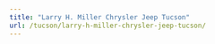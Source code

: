 ```yaml
---
title: "Larry H. Miller Chrysler Jeep Tucson"
url: /tucson/larry-h-miller-chrysler-jeep-tucson/
---
```

